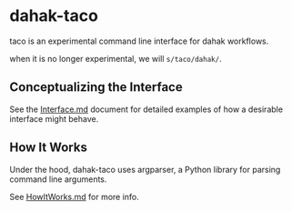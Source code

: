 # dahak-taco

taco is an experimental command line interface for dahak workflows. 

when it is no longer experimental, we will `s/taco/dahak/`.

## Conceptualizing the Interface

See the [Interface.md](/Interface.md) document for 
detailed examples of how a desirable interface might behave.

## How It Works

Under the hood, dahak-taco uses argparser, a Python library
for parsing command line arguments.

See [HowItWorks.md](/HowItWorks.md) for more info.


